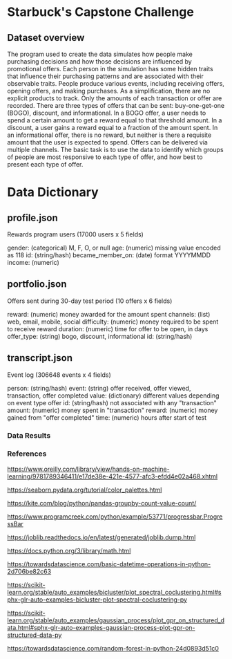 # Starbuck's Capstone Challenge

## Dataset overview
The program used to create the data simulates how people make purchasing decisions and how those decisions are influenced by promotional offers.
Each person in the simulation has some hidden traits that influence their purchasing patterns and are associated with their observable traits. People produce various events, including receiving offers, opening offers, and making purchases.
As a simplification, there are no explicit products to track. Only the amounts of each transaction or offer are recorded.
There are three types of offers that can be sent: buy-one-get-one (BOGO), discount, and informational. In a BOGO offer, a user needs to spend a certain amount to get a reward equal to that threshold amount. In a discount, a user gains a reward equal to a fraction of the amount spent. In an informational offer, there is no reward, but neither is there a requisite amount that the user is expected to spend. Offers can be delivered via multiple channels.
The basic task is to use the data to identify which groups of people are most responsive to each type of offer, and how best to present each type of offer.

# Data Dictionary
## profile.json
Rewards program users (17000 users x 5 fields)

gender: (categorical) M, F, O, or null
age: (numeric) missing value encoded as 118
id: (string/hash)
became_member_on: (date) format YYYYMMDD
income: (numeric)

## portfolio.json
Offers sent during 30-day test period (10 offers x 6 fields)

reward: (numeric) money awarded for the amount spent
channels: (list) web, email, mobile, social
difficulty: (numeric) money required to be spent to receive reward
duration: (numeric) time for offer to be open, in days
offer_type: (string) bogo, discount, informational
id: (string/hash)

## transcript.json
Event log (306648 events x 4 fields)

person: (string/hash)
event: (string) offer received, offer viewed, transaction, offer completed
value: (dictionary) different values depending on event type
offer id: (string/hash) not associated with any "transaction"
amount: (numeric) money spent in "transaction"
reward: (numeric) money gained from "offer completed"
time: (numeric) hours after start of test

### Data Results

### References
https://www.oreilly.com/library/view/hands-on-machine-learning/9781789346411/e17de38e-421e-4577-afc3-efdd4e02a468.xhtml

https://seaborn.pydata.org/tutorial/color_palettes.html

https://kite.com/blog/python/pandas-groupby-count-value-count/

https://www.programcreek.com/python/example/53771/progressbar.ProgressBar

https://joblib.readthedocs.io/en/latest/generated/joblib.dump.html

https://docs.python.org/3/library/math.html

https://towardsdatascience.com/basic-datetime-operations-in-python-2d706be82c63

https://scikit-learn.org/stable/auto_examples/bicluster/plot_spectral_coclustering.html#sphx-glr-auto-examples-bicluster-plot-spectral-coclustering-py

https://scikit-learn.org/stable/auto_examples/gaussian_process/plot_gpr_on_structured_data.html#sphx-glr-auto-examples-gaussian-process-plot-gpr-on-structured-data-py

https://towardsdatascience.com/random-forest-in-python-24d0893d51c0
